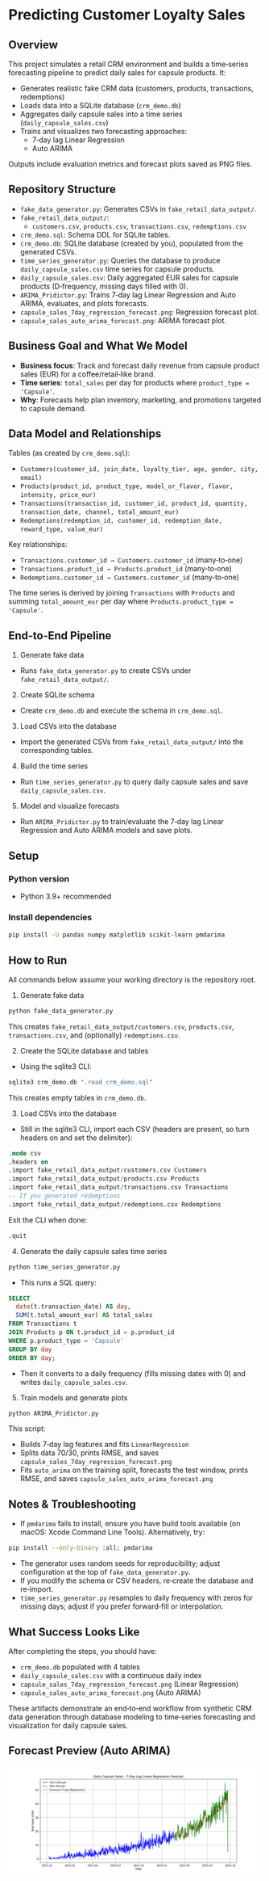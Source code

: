 # Predicting Customer Loyalty Sales

## Overview
This project simulates a retail CRM environment and builds a time‑series forecasting pipeline to predict daily sales for capsule products. It:
- Generates realistic fake CRM data (customers, products, transactions, redemptions)
- Loads data into a SQLite database (`crm_demo.db`)
- Aggregates daily capsule sales into a time series (`daily_capsule_sales.csv`)
- Trains and visualizes two forecasting approaches:
  - 7‑day lag Linear Regression
  - Auto ARIMA

Outputs include evaluation metrics and forecast plots saved as PNG files.

## Repository Structure
- `fake_data_generator.py`: Generates CSVs in `fake_retail_data_output/`.
- `fake_retail_data_output/`:
  - `customers.csv`, `products.csv`, `transactions.csv`, `redemptions.csv`
- `crm_demo.sql`: Schema DDL for SQLite tables.
- `crm_demo.db`: SQLite database (created by you), populated from the generated CSVs.
- `time_series_generator.py`: Queries the database to produce `daily_capsule_sales.csv` time series for capsule products.
- `daily_capsule_sales.csv`: Daily aggregated EUR sales for capsule products (D‑frequency, missing days filled with 0).
- `ARIMA_Pridictor.py`: Trains 7‑day lag Linear Regression and Auto ARIMA, evaluates, and plots forecasts.
- `capsule_sales_7day_regression_forecast.png`: Regression forecast plot.
- `capsule_sales_auto_arima_forecast.png`: ARIMA forecast plot.

## Business Goal and What We Model
- **Business focus**: Track and forecast daily revenue from capsule product sales (EUR) for a coffee/retail‑like brand.
- **Time series**: `total_sales` per day for products where `product_type = 'Capsule'`.
- **Why**: Forecasts help plan inventory, marketing, and promotions targeted to capsule demand.

## Data Model and Relationships
Tables (as created by `crm_demo.sql`):
- `Customers(customer_id, join_date, loyalty_tier, age, gender, city, email)`
- `Products(product_id, product_type, model_or_flavor, flavor, intensity, price_eur)`
- `Transactions(transaction_id, customer_id, product_id, quantity, transaction_date, channel, total_amount_eur)`
- `Redemptions(redemption_id, customer_id, redemption_date, reward_type, value_eur)`

Key relationships:
- `Transactions.customer_id → Customers.customer_id` (many‑to‑one)
- `Transactions.product_id → Products.product_id` (many‑to‑one)
- `Redemptions.customer_id → Customers.customer_id` (many‑to‑one)

The time series is derived by joining `Transactions` with `Products` and summing `total_amount_eur` per day where `Products.product_type = 'Capsule'`.

## End‑to‑End Pipeline
1) Generate fake data
- Runs `fake_data_generator.py` to create CSVs under `fake_retail_data_output/`.

2) Create SQLite schema
- Create `crm_demo.db` and execute the schema in `crm_demo.sql`.

3) Load CSVs into the database
- Import the generated CSVs from `fake_retail_data_output/` into the corresponding tables.

4) Build the time series
- Run `time_series_generator.py` to query daily capsule sales and save `daily_capsule_sales.csv`.

5) Model and visualize forecasts
- Run `ARIMA_Pridictor.py` to train/evaluate the 7‑day lag Linear Regression and Auto ARIMA models and save plots.

## Setup
### Python version
- Python 3.9+ recommended

### Install dependencies
```bash
pip install -U pandas numpy matplotlib scikit-learn pmdarima
```

## How to Run
All commands below assume your working directory is the repository root.

1) Generate fake data
```bash
python fake_data_generator.py
```
This creates `fake_retail_data_output/customers.csv`, `products.csv`, `transactions.csv`, and (optionally) `redemptions.csv`.

2) Create the SQLite database and tables
- Using the sqlite3 CLI:
```bash
sqlite3 crm_demo.db ".read crm_demo.sql"
```
This creates empty tables in `crm_demo.db`.

3) Load CSVs into the database
- Still in the sqlite3 CLI, import each CSV (headers are present, so turn headers on and set the delimiter):
```sql
.mode csv
.headers on
.import fake_retail_data_output/customers.csv Customers
.import fake_retail_data_output/products.csv Products
.import fake_retail_data_output/transactions.csv Transactions
-- If you generated redemptions
.import fake_retail_data_output/redemptions.csv Redemptions
```
Exit the CLI when done:
```sql
.quit
```

4) Generate the daily capsule sales time series
```bash
python time_series_generator.py
```
- This runs a SQL query:
```sql
SELECT 
  date(t.transaction_date) AS day,
  SUM(t.total_amount_eur) AS total_sales
FROM Transactions t
JOIN Products p ON t.product_id = p.product_id
WHERE p.product_type = 'Capsule'
GROUP BY day
ORDER BY day;
```
- Then it converts to a daily frequency (fills missing dates with 0) and writes `daily_capsule_sales.csv`.

5) Train models and generate plots
```bash
python ARIMA_Pridictor.py
```
This script:
- Builds 7‑day lag features and fits `LinearRegression`
- Splits data 70/30, prints RMSE, and saves `capsule_sales_7day_regression_forecast.png`
- Fits `auto_arima` on the training split, forecasts the test window, prints RMSE, and saves `capsule_sales_auto_arima_forecast.png`

## Notes & Troubleshooting
- If `pmdarima` fails to install, ensure you have build tools available (on macOS: Xcode Command Line Tools). Alternatively, try:
```bash
pip install --only-binary :all: pmdarima
```
- The generator uses random seeds for reproducibility; adjust configuration at the top of `fake_data_generator.py`.
- If you modify the schema or CSV headers, re‑create the database and re‑import.
- `time_series_generator.py` resamples to daily frequency with zeros for missing days; adjust if you prefer forward‑fill or interpolation.

## What Success Looks Like
After completing the steps, you should have:
- `crm_demo.db` populated with 4 tables
- `daily_capsule_sales.csv` with a continuous daily index
- `capsule_sales_7day_regression_forecast.png` (Linear Regression)
- `capsule_sales_auto_arima_forecast.png` (Auto ARIMA)

These artifacts demonstrate an end‑to‑end workflow from synthetic CRM data generation through database modeling to time‑series forecasting and visualization for daily capsule sales.

## Forecast Preview (Auto ARIMA)

![Auto ARIMA Forecast](capsule_sales_7day_regression_forecast.png) 